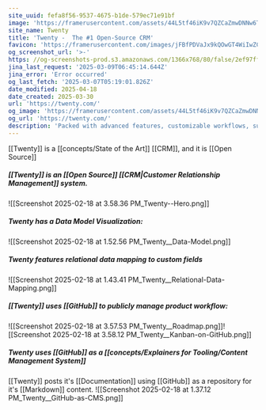 ```yaml
---
site_uuid: fefa8f56-9537-4675-b1de-579ec71e91bf
image: 'https://framerusercontent.com/assets/44L5tf46iK9v7QZCaZmwDNNw6Ts.png'
site_name: Twenty
title: 'Twenty -  The #1 Open-Source CRM'
favicon: 'https://framerusercontent.com/images/jFBfPDVaJx9kQOwGT4WiIwZCos.png'
og_screenshot_url: '>-'
https: //og-screenshots-prod.s3.amazonaws.com/1366x768/80/false/2ef97ffe0b869e2e8316b66eef4a59b959cc88d038ed23bec41951e3a7d6527c.jpeg
jina_last_request: '2025-03-09T06:45:14.644Z'
jina_error: 'Error occurred'
og_last_fetch: '2025-03-07T05:19:01.826Z'
date_modified: 2025-04-18
date_created: 2025-03-30
url: 'https://twenty.com/'
og_image: 'https://framerusercontent.com/assets/44L5tf46iK9v7QZCaZmwDNNw6Ts.png'
og_url: 'https://twenty.com/'
description: 'Packed with advanced features, customizable workflows, supported by a large community. Transform customer relationship management seamlessly and efficiently.'
---
```


[[Twenty]] is a [[concepts/State of the Art]] [[CRM]], and it is [[Open Source]]

##### [[Twenty]] is an [[Open Source]] [[CRM|Customer Relationship Management]] system.
![[Screenshot 2025-02-18 at 3.58.36 PM_Twenty--Hero.png]]

##### Twenty has a Data Model Visualization:
![[Screenshot 2025-02-18 at 1.52.56 PM_Twenty__Data-Model.png]]
##### Twenty features relational data mapping to custom fields
![[Screenshot 2025-02-18 at 1.43.41 PM_Twenty__Relational-Data-Mapping.png]]

##### [[Twenty]] uses [[GitHub]] to publicly manage product workflow:
![[Screenshot 2025-02-18 at 3.57.53 PM_Twenty__Roadmap.png]]![[Screenshot 2025-02-18 at 3.58.12 PM_Twenty__Kanban-on-GitHub.png]]
##### Twenty uses [[GitHub]] as a [[concepts/Explainers for Tooling/Content Management System]]
[[Twenty]] posts it's [[Documentation]] using [[GitHub]] as a repository for it's [[Markdown]] content.
![[Screenshot 2025-02-18 at 1.37.12 PM_Twenty__GitHub-as-CMS.png]]
